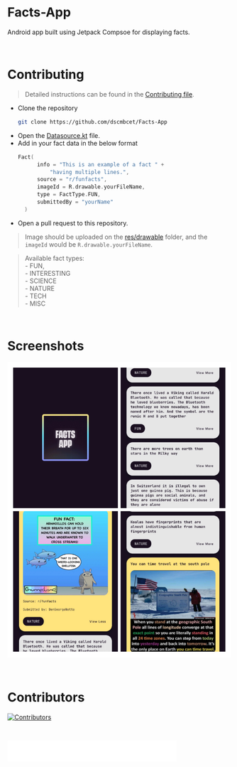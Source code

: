 # Facts-App
Android app built using Jetpack Compsoe for displaying facts.

</br>

# Contributing

> Detailed instructions can be found in the [Contributing file](./CONTRIBUTING.md).
- Clone the repository
  ```sh
  git clone https://github.com/dscmbcet/Facts-App
  ```
- Open the [Datasource.kt](./app/src/main/java/com/example/factsapp/data/Datasource.kt) file.
- Add in your fact data in the below format
  ```kt
  Fact(
        info = "This is an example of a fact " + 
            "having multiple lines.",
        source = "r/funfacts",
        imageId = R.drawable.yourFileName,
        type = FactType.FUN,
        submittedBy = "yourName"
    )
  ```
- Open a pull request to this repository.

> Image should be uploaded on the [res/drawable](./app/src/main/java/com/example/factsapp/res/drawable) folder, and the `imageId` would be `R.drawable.yourFileName`.
   
> Available fact types:  
    - FUN,  
    - INTERESTING  
    - SCIENCE  
    - NATURE  
    - TECH  
    - MISC  
     
</br>

# Screenshots
![](./images/ss.jpg)

</br>

# Contributors
[![Contributors](https://contrib.rocks/image?repo=dscmbcet/hacktoberfest-2022)](https://github.com/dscmbcet/Facts-App/graphs/contributors)

</br>

[![](./images/GDSC%20Logo%20Horizontal.png)](https://gdscmbcet.com)